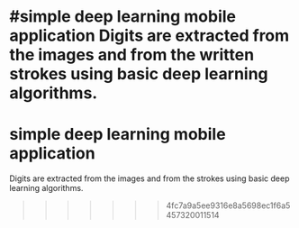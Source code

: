 #simple deep learning mobile application
Digits are extracted from the images and from the written strokes using basic deep learning algorithms.
=======
# simple deep learning mobile application
Digits are extracted from the images and from the strokes using basic deep learning algorithms.
>>>>>>> 4fc7a9a5ee9316e8a5698ec1f6a5457320011514
